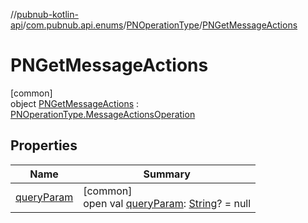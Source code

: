 //[pubnub-kotlin-api](../../../../index.md)/[com.pubnub.api.enums](../../index.md)/[PNOperationType](../index.md)/[PNGetMessageActions](index.md)

# PNGetMessageActions

[common]\
object [PNGetMessageActions](index.md) : [PNOperationType.MessageActionsOperation](../-message-actions-operation/index.md)

## Properties

| Name | Summary |
|---|---|
| [queryParam](../query-param.md) | [common]<br>open val [queryParam](../query-param.md): [String](https://kotlinlang.org/api/latest/jvm/stdlib/kotlin/-string/index.html)? = null |
